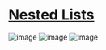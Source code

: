 # [Nested Lists](https://www.hackerrank.com/challenges/nested-list/problem)

![image](https://user-images.githubusercontent.com/41243762/104921857-3d898800-59dd-11eb-8b08-a423d67f3c42.png)
![image](https://user-images.githubusercontent.com/41243762/104921877-48441d00-59dd-11eb-980d-80a9624a4cde.png)
![image](https://user-images.githubusercontent.com/41243762/104921941-614cce00-59dd-11eb-9f50-f7da3adf8031.png)

